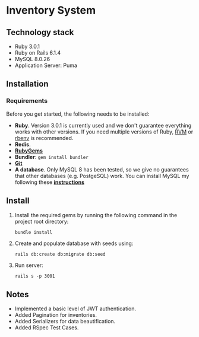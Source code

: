 
# Inventory System


## Technology stack

- Ruby 3.0.1
- Ruby on Rails 6.1.4
- MySQL 8.0.26
- Application Server: Puma

## Installation

### Requirements

Before you get started, the following needs to be installed:
  * **Ruby**. Version 3.0.1 is currently used and we don't guarantee everything works with other versions. If you need multiple versions of Ruby, [RVM](https://rvm.io//) or [rbenv](https://github.com/rbenv/rbenv) is recommended.
  * **Redis**.
  * [**RubyGems**](http://rubygems.org/)
  * **Bundler**: `gem install bundler`
  * [**Git**](http://help.github.com/git-installation-redirect)
  * **A database**. Only MySQL 8 has been tested, so we give no guarantees that other databases (e.g. PostgeSQL) work. You can install MySQL my following these [**instructions**](https://gist.github.com/learncfinaweek/4120988)


## Install


1.  Install the required gems by running the following command in the project root directory:

    ```bash
    bundle install
    ```

2.  Create and populate database with seeds using:
    ```
    rails db:create db:migrate db:seed
    ```

3.  Run server:

    ```
    rails s -p 3001
    ```

## Notes
- Implemented a basic level of JWT authentication.
- Added Pagination for inventories.
- Added Serializers for data beautification.
- Added RSpec Test Cases.
